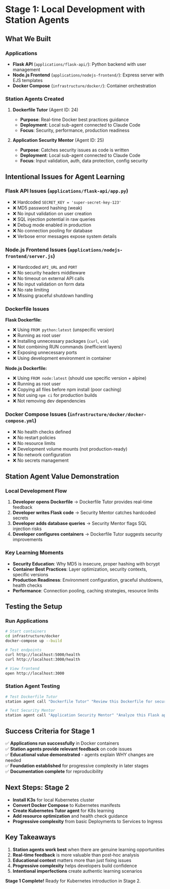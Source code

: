 # Stage 1: Local Development with Station Agents

## **What We Built**

### **Applications**
- **Flask API** (`applications/flask-api/`): Python backend with user management
- **Node.js Frontend** (`applications/nodejs-frontend/`): Express server with EJS templates
- **Docker Compose** (`infrastructure/docker/`): Container orchestration

### **Station Agents Created**
1. **Dockerfile Tutor** (Agent ID: 24)
   - **Purpose**: Real-time Docker best practices guidance
   - **Deployment**: Local sub-agent connected to Claude Code
   - **Focus**: Security, performance, production readiness

2. **Application Security Mentor** (Agent ID: 25)  
   - **Purpose**: Catches security issues as code is written
   - **Deployment**: Local sub-agent connected to Claude Code
   - **Focus**: Input validation, auth, data protection, config security

## **Intentional Issues for Agent Learning**

### **Flask API Issues** (`applications/flask-api/app.py`)
- ❌ Hardcoded `SECRET_KEY = 'super-secret-key-123'`
- ❌ MD5 password hashing (weak)
- ❌ No input validation on user creation
- ❌ SQL injection potential in raw queries
- ❌ Debug mode enabled in production
- ❌ No connection pooling for database
- ❌ Verbose error messages expose system details

### **Node.js Frontend Issues** (`applications/nodejs-frontend/server.js`)
- ❌ Hardcoded `API_URL` and `PORT`
- ❌ No security headers middleware  
- ❌ No timeout on external API calls
- ❌ No input validation on form data
- ❌ No rate limiting
- ❌ Missing graceful shutdown handling

### **Dockerfile Issues**
**Flask Dockerfile:**
- ❌ Using `FROM python:latest` (unspecific version)
- ❌ Running as root user
- ❌ Installing unnecessary packages (`curl`, `vim`)
- ❌ Not combining RUN commands (inefficient layers)
- ❌ Exposing unnecessary ports
- ❌ Using development environment in container

**Node.js Dockerfile:**
- ❌ Using `FROM node:latest` (should use specific version + alpine)
- ❌ Running as root user
- ❌ Copying all files before npm install (poor caching)
- ❌ Not using `npm ci` for production builds
- ❌ Not removing dev dependencies

### **Docker Compose Issues** (`infrastructure/docker/docker-compose.yml`)
- ❌ No health checks defined
- ❌ No restart policies
- ❌ No resource limits
- ❌ Development volume mounts (not production-ready)
- ❌ No network configuration
- ❌ No secrets management

## **Station Agent Value Demonstration**

### **Local Development Flow**
1. **Developer opens Dockerfile** → Dockerfile Tutor provides real-time feedback
2. **Developer writes Flask code** → Security Mentor catches hardcoded secrets
3. **Developer adds database queries** → Security Mentor flags SQL injection risks
4. **Developer configures containers** → Dockerfile Tutor suggests security improvements

### **Key Learning Moments**
- **Security Education**: Why MD5 is insecure, proper hashing with bcrypt
- **Container Best Practices**: Layer optimization, security contexts, specific versions
- **Production Readiness**: Environment configuration, graceful shutdowns, health checks
- **Performance**: Connection pooling, caching strategies, resource limits

## **Testing the Setup**

### **Run Applications**
```bash
# Start containers
cd infrastructure/docker
docker-compose up --build

# Test endpoints
curl http://localhost:5000/health
curl http://localhost:3000/health

# View frontend
open http://localhost:3000
```

### **Station Agent Testing**
```bash
# Test Dockerfile Tutor
station agent call "Dockerfile Tutor" "Review this Dockerfile for security and performance issues" --file applications/flask-api/Dockerfile

# Test Security Mentor  
station agent call "Application Security Mentor" "Analyze this Flask application for security vulnerabilities" --file applications/flask-api/app.py
```

## **Success Criteria for Stage 1**

✅ **Applications run successfully** in Docker containers  
✅ **Station agents provide relevant feedback** on code issues  
✅ **Educational value demonstrated** - agents explain WHY changes are needed  
✅ **Foundation established** for progressive complexity in later stages  
✅ **Documentation complete** for reproducibility  

## **Next Steps: Stage 2**

- **Install K3s** for local Kubernetes cluster
- **Convert Docker Compose** to Kubernetes manifests
- **Create Kubernetes Tutor agent** for K8s learning
- **Add resource optimization** and health check guidance
- **Progressive complexity** from basic Deployments to Services to Ingress

## **Key Takeaways**

1. **Station agents work best** when there are genuine learning opportunities
2. **Real-time feedback** is more valuable than post-hoc analysis  
3. **Educational context** matters more than just fixing issues
4. **Progressive complexity** helps developers build confidence
5. **Intentional imperfections** create authentic learning scenarios

**Stage 1 Complete!** Ready for Kubernetes introduction in Stage 2.